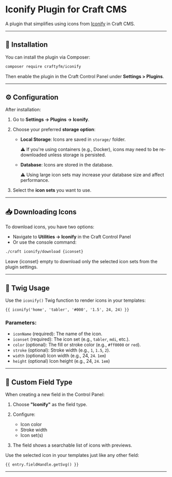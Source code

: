 # Iconify Plugin for Craft CMS


A plugin that simplifies using icons from [Iconify](https://iconify.design/) in Craft CMS.

---

## 🚀 Installation

You can install the plugin via Composer:

```bash
composer require craftyfm/iconify
````

Then enable the plugin in the Craft Control Panel under **Settings > Plugins**.

---

## ⚙️ Configuration

After installation:

1. Go to **Settings → Plugins → Iconify**.
2. Choose your preferred **storage option**:

    * **Local Storage**: Icons are saved in `storage/` folder.
   
      ⚠️ If you're using containers (e.g., Docker), icons may need to be re-downloaded unless storage is persisted.
    * **Database**: Icons are stored in the database.

      ⚠️ Using large icon sets may increase your database size and affect performance.
3. Select the **icon sets** you want to use.

---

## 📥 Downloading Icons

To download icons, you have two options:

- Navigate to **Utilities → Iconify** in the Craft Control Panel
- Or use the console command:

```bash
./craft iconify/download {iconset}

```
Leave {iconset} empty to download only the selected icon sets from the plugin settings.

---

## 🧩 Twig Usage

Use the `iconify()` Twig function to render icons in your templates:

```twig
{{ iconify('home', 'tabler', '#000', '1.5', 24, 24) }}
```

### Parameters:

* `iconName` (required): The name of the icon.
* `iconset` (required): The icon set (e.g., `tabler`, `mdi`, etc.).
* `color` (optional): The fill or stroke color (e.g., `#ff0000` or `red`).
* `stroke` (optional): Stroke width (e.g., `1`, `1.5`, `2`).
* `width` (optional) Icon width (e.g., 24, `24`. `1em`)
* `height` (optional) Icon height (e.g., 24, `24`. `1em`)
---

## 🧱 Custom Field Type

When creating a new field in the Control Panel:

1. Choose **"Iconify"** as the field type.
2. Configure:

    * Icon color
    * Stroke width
    * Icon set(s)
3. The field shows a searchable list of icons with previews.

Use the selected icon in your templates just like any other field:

```twig
{{ entry.fieldHandle.getSvg() }}
```

---